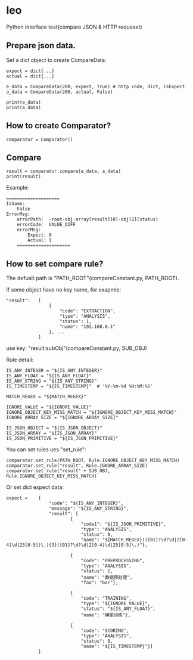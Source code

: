 # leo
Python interface test(compare JSON &amp; HTTP requeset)

## Prepare json data.

Set a dict object to create CompareData:

```
expect = dict{...}
actual = dict{...}

e_data = CompareData(200, expect, True) # http code, dict, isExpect
a_data = CompareData(200, actual, False)

print(e_data)
print(a_data)
```

## How to create Comparator?


```
comparator = Comparator()
```


## Compare


```
result = comparator.compare(e_data, a_data)
print(result)
```

Example:

```
====================
IsSame:
	False
ErrorMsg:
	errorPath:	-root-obj-array[result][0]-obj[2][status]
	errorCode:	VALUE_DIFF
	errorMsg:
		Expect: 0
		Actual: 1
	====================
```



## How to set compare rule?

The defualt path is "PATH_ROOT"(compareConstant.py, PATH_ROOT).

If some object have no key name, for exapmle: 


```
"result":   [
                {
                    "code": "EXTRACTION", 
                    "type": "ANALYSIS", 
                    "status": 1, 
                    "name": "192.168.0.1"
                }, ...
            ]
```

use key: "result:subObj"(compareConstant.py, SUB_OBJ)

Rule detail:

    
```
IS_ANY_INTEGER = "${IS_ANY_INTEGER}"
IS_ANY_FLOAT = "${IS_ANY_FLOAT}"
IS_ANY_STRING = "${IS_ANY_STRING}"
IS_TIMESTEMP = "${IS_TIMESTEMP}"  # '%Y-%m-%d %H:%M:%S'

MATCH_REGEX = "${MATCH_REGEX}"

IGNORE_VALUE = "${IGNORE_VALUE}"
IGNORE_OBJECT_KEY_MISS_MATCH = "${IGNORE_OBJECT_KEY_MISS_MATCH}"
IGNORE_ARRAY_SIZE = "${IGNORE_ARRAY_SIZE}"

IS_JSON_OBJECT = "${IS_JSON_OBJECT}"
IS_JSON_ARRAY = "${IS_JSON_ARRAY}"
IS_JSON_PRIMITIVE = "${IS_JSON_PRIMITIVE}"
```

    
You can set rules ues "set_rule":


```
comparator.set_rule(PATH_ROOT, Rule.IGNORE_OBJECT_KEY_MISS_MATCH)
comparator.set_rule("result", Rule.IGNORE_ARRAY_SIZE)
comparator.set_rule("result" + SUB_OBJ, Rule.IGNORE_OBJECT_KEY_MISS_MATCH)
```

    
Or set dict expect data:

    
```
expect =    {
                "code": "${IS_ANY_INTEGER}", 
    	    	"message": "${IS_ANY_STRING}",
                "result": [
                        {
                            "code1": "${IS_JSON_PRIMITIVE}", 
                        	"type": "ANALYSIS", 
                        	"status": 0, 
                        	"name": "${MATCH_REGEX}(([01]?\d?\d|2[0-4]\d|25[0-5])\.){3}([01]?\d?\d|2[0-4]\d|25[0-5]\.)"},
                		
                        {
                            "code": "PREPROCESSING", 
                            "type": "ANALYSIS", 
                            "status": 1, 
                            "name": "数据预处理", 
                            "foo": "bar"},
                		     
                        {
                            "code": "TRAINING", 
                            "type": "${IGNORE_VALUE}", 
                            "status": "${IS_ANY_FLOAT}", 
                            "name": "模型训练"},
                		     
                        {
                            "code": "SCORING", 
                            "type": "ANALYSIS", 
                            "status": 0, 
                            "name": "${IS_TIMESTEMP}"}]
            }
```

